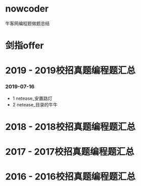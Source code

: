 # nowcoder
牛客网编程题做题总结

# 剑指offer

# 2019 - 2019校招真题编程题汇总
### 2019-07-16
- 1 netease_安置路灯
- 2 netease_目录的牛牛

# 2018 - 2018校招真题编程题汇总

# 2017 - 2017校招真题编程题汇总

# 2016 - 2016校招真题编程题汇总
